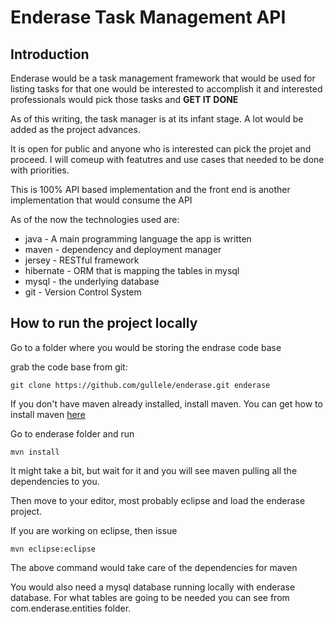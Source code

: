 # Enderase Task Management API

## Introduction

Enderase would be a task management framework that would be used for listing tasks for that one would be interested to accomplish it and interested professionals would pick those tasks and **GET IT DONE**

As of this writing, the task manager is at its infant stage. A lot would be added as the project advances. 

It is open for public and anyone who is interested can pick the projet and proceed. I will comeup with featutres and use cases that needed to be done with priorities.

This is 100% API based implementation and the front end is another implementation that would consume the API

As of the now the technologies used are:

 * java - A main programming language the app is written
 * maven - dependency and deployment manager
 * jersey - RESTful framework
 * hibernate - ORM that is mapping the tables in mysql
 * mysql - the underlying database
 * git - Version Control System


## How to run the project locally

Go to a folder where you would be storing the endrase code base

grab the code base from git:
```shell
git clone https://github.com/gullele/enderase.git enderase
```

If you don't have maven already installed, install maven. You can get how to install maven [here](https://maven.apache.org/install.html)

Go to enderase folder and run
```
mvn install
```
It might take a bit, but wait for it and you will see maven pulling all the dependencies to you.

Then move to your editor, most probably eclipse and load the enderase project.

If you are working on eclipse, then issue 
```
mvn eclipse:eclipse
```

The above command would take care of the dependencies for maven

You would also need a mysql database running locally with enderase database. For what tables are going to be needed you can see from com.enderase.entities folder.
